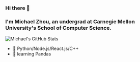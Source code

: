 ### Hi there 👋

### I'm Michael Zhou, an undergrad at Carnegie Mellon University's School of Computer Science.

![Michael's GitHub Stats](https://github-readme-stats.vercel.app/api?username=mzhou08)

- 🔭 Python/Node.js/React.js/C++
- 🌱 learning Pandas

<!--
**mzhou08/mzhou08** is a ✨ _special_ ✨ repository because its `README.md` (this file) appears on your GitHub profile.

Here are some ideas to get you started:

- 🔭 I’m currently working on ...
- 🌱 I’m currently learning ...
- 👯 I’m looking to collaborate on ...
- 🤔 I’m looking for help with ...
- 💬 Ask me about ...
- 📫 How to reach me: ...
- 😄 Pronouns: ...
- ⚡ Fun fact: ...
-->
